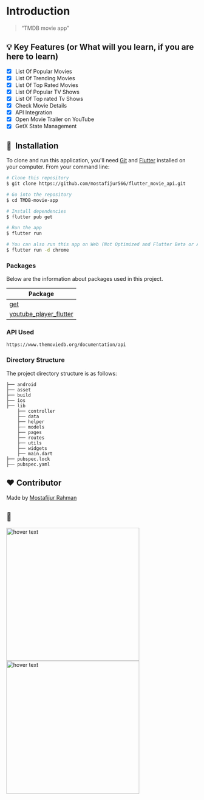 # Introduction

> “TMDB movie app”

## :bulb: Key Features (or What will you learn, if you are here to learn)

- [x] List Of Popular Movies
- [x] List Of Trending Movies
- [x] List Of Top Rated Movies
- [x] List Of Popular TV Shows
- [x] List Of Top rated Tv Shows
- [x] Check Movie Details
- [x] API Integration
- [x] Open Movie Trailer on YouTube
- [x] GetX State Management

## 🚀 &nbsp;Installation

To clone and run this application, you'll need [Git](https://git-scm.com) and [Flutter](https://flutter.dev/docs/get-started/install) installed on your computer. From your command line:

```bash
# Clone this repository
$ git clone https://github.com/mostafijur566/flutter_movie_api.git

# Go into the repository
$ cd TMDB-movie-app

# Install dependencies
$ flutter pub get

# Run the app
$ flutter run

# You can also run this app on Web (Not Optimized and Flutter Beta or Above Channel Required)
$ flutter run -d chrome
```

### Packages

Below are the information about packages used in this project.

| Package                                                                          |
| -------------------------------------------------------------------------------- | 
| [get](https://pub.dev/packages/get)                                              |
| [youtube_player_flutter](https://pub.dev/packages/youtube_player_flutter)        |

### API Used

`https://www.themoviedb.org/documentation/api`

### Directory Structure

The project directory structure is as follows:

```
├── android
├── asset
├── build
├── ios
├── lib
    ├── controller
    ├── data
    ├── helper
    ├── models
    ├── pages
    ├── routes
    ├── utils
    ├── widgets
    ├── main.dart
├── pubspec.lock
├── pubspec.yaml

```

## :heart: Contributor

Made by [Mostafijur Rahman](https://github.com/mostafijur566)

## :camera_flash:

<img src="ss1.png" width="350" title="hover text"> <img src="ss4.png" width="350" title="hover text">